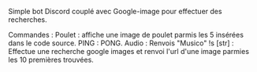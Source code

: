 Simple bot Discord couplé avec Google-image pour effectuer des recherches.

Commandes :
    Poulet : affiche une image de poulet parmis les 5 insérées dans le code source.
    PING : PONG.
    Audio : Renvois "Musico"
    !s [str] : Effectue une recherche google images et renvoi l'url d'une image parmies les 10 premières trouvées.
